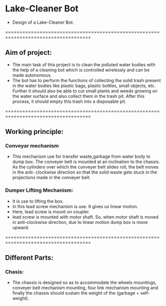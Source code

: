 # Lake-Cleaner Bot

* Design of a Lake-Cleaner Bot.

====================================================================================

## Aim of project:
* The main task of this project is to clean the polluted water bodies with the help of a cleaning bot which is controlled wirelessly and can be made autonomous.
* The bot has to perform the functions of collecting the solid trash present in the water bodies like plastic bags, plastic bottles, small objects, etc. Further it should also be able to cut small plants and weeds growing on the water surface and also collect them in the trash pit. After this process, it should empty this trash into a disposable pit.

====================================================================================

## Working principle:

### Conveyar mechanism
* This mechanism use for transfer waste,garbage from water body to dump box. The conveyer belt is mounted at an inclination to the chassis. As the cylinders over which the conveyer belt slides roll, the belt moves in the anti- clockwise direction so that the solid waste gets stuck in the projections made in the conveyer belt.

### Dumper Lifting Mechanism:
* It is use to lifting the box.
* In this lead screw mechanism is use. It gives us linear motion.
* Here, lead screw is mount on coupler.
* lead screw is mounted with motor shaft. So, when motor shaft is moved in anti-clockwise direction, due to linear motion dump box is move upward.

====================================================================================

## Different Parts:

### Chasis:       
* The chassis is designed so as to accommodate the wheels mountings, conveyer belt mechanism mounting, four link                            mechanism mounting and finally the chassis should sustain the weight of the (garbage + self-weight).
